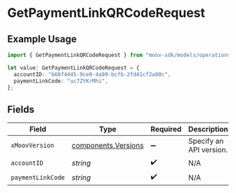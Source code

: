 # GetPaymentLinkQRCodeRequest

## Example Usage

```typescript
import { GetPaymentLinkQRCodeRequest } from "moov-sdk/models/operations";

let value: GetPaymentLinkQRCodeRequest = {
  accountID: "b68f4445-9ce0-4a99-bcfb-2fd41cf2a00c",
  paymentLinkCode: "uc7ZYKrMhi",
};
```

## Fields

| Field                                                      | Type                                                       | Required                                                   | Description                                                | Example                                                    |
| ---------------------------------------------------------- | ---------------------------------------------------------- | ---------------------------------------------------------- | ---------------------------------------------------------- | ---------------------------------------------------------- |
| `xMoovVersion`                                             | [components.Versions](../../models/components/versions.md) | :heavy_minus_sign:                                         | Specify an API version.                                    |                                                            |
| `accountID`                                                | *string*                                                   | :heavy_check_mark:                                         | N/A                                                        |                                                            |
| `paymentLinkCode`                                          | *string*                                                   | :heavy_check_mark:                                         | N/A                                                        | uc7ZYKrMhi                                                 |